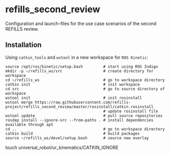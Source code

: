 # refills_second_review
Configuration and launch-files for the use case scenarios of the second REFILLS review. 


## Installation
Using ```catkin_tools``` and ```wstool``` in a new workspace for ```ROS Kinetic```:
```
source /opt/ros/kinetic/setup.bash         # start using ROS Indigo
mkdir -p ~/refills_ws/src                  # create directory for workspace
cd ~/refills_ws                            # go to workspace directory
catkin init                                # init workspace
cd src                                     # go to source directory of workspace
wstool init                                # init rosinstall
wstool merge https://raw.githubusercontent.com/refills-project/refills_second_review/master/rosinstall/catkin.rosinstall
                                           # update rosinstall file
wstool update                              # pull source repositories
rosdep install --ignore-src --from-paths . # install dependencies available through apt
cd ..                                      # go to workspace directory
catkin build                               # build packages
source ~/refills_ws/devel/setup.bash       # source new overlay
```


touch universal_robot/ur_kinematics/CATKIN_IGNORE